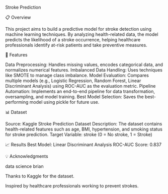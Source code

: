 Stroke Prediction

📋 Overview

This project aims to build a predictive model for stroke detection using machine learning techniques. By analyzing health-related data, the model predicts the likelihood of a stroke occurrence, helping healthcare professionals identify at-risk patients and take preventive measures.

🚀 Features

Data Preprocessing: Handles missing values, encodes categorical data, and normalizes numerical features.
Imbalanced Data Handling: Uses techniques like SMOTE to manage class imbalance.
Model Evaluation: Compares multiple models (e.g., Logistic Regression, Random Forest, Linear Discriminant Analysis) using ROC-AUC as the evaluation metric.
Pipeline Automation: Implements an end-to-end pipeline for data transformation, oversampling, and model training.
Best Model Selection: Saves the best-performing model using pickle for future use.


📊 Dataset

Source: Kaggle Stroke Prediction Dataset
Description: The dataset contains health-related features such as age, BMI, hypertension, and smoking status for stroke prediction.
Target Variable: stroke (0 = No stroke, 1 = Stroke)

📈 Results
Best Model: Linear Discriminant Analysis
ROC-AUC Score: 0.837 


💡 Acknowledgments

data science brian

Thanks to Kaggle for the dataset.

Inspired by healthcare professionals working to prevent strokes.
